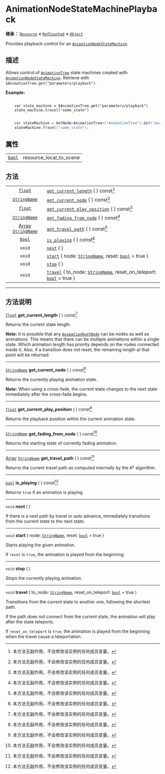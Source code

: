 <!-- ⚠ 请勿编辑本文件 ⚠ -->
<!-- 本文档使用脚本从 WeDot 引擎源码仓库生成。 -->
<!-- 生成脚本：https://github.com/WeDot-Engine/WeDot/tree/4.3/doc/tools/make_md.py； -->
<!-- 原文件：https://github.com/WeDot-Engine/WeDot/tree/4.3/doc/classes/AnimationNodeStateMachinePlayback.xml。 -->

<div id="_class_animationnodestatemachineplayback"></div>

# AnimationNodeStateMachinePlayback

**继承：** [`Resource`](class_resource.md) **<** [`RefCounted`](class_refcounted.md) **<** [`Object`](class_object.md)

Provides playback control for an [`AnimationNodeStateMachine`](class_animationnodestatemachine.md).

## 描述

Allows control of [`AnimationTree`](class_animationtree.md) state machines created with [`AnimationNodeStateMachine`](class_animationnodestatemachine.md). Retrieve with `$AnimationTree.get("parameters/playback")`.

 **Example:** 



```gdscript

    var state_machine = $AnimationTree.get("parameters/playback")
    state_machine.travel("some_state")
```

```csharp

    var stateMachine = GetNode<AnimationTree>("AnimationTree").Get("parameters/playback").As<AnimationNodeStateMachinePlayback>();
    stateMachine.Travel("some_state");
```







## 属性

|||
|:-:|:--|
| [`bool`](class_bool.md) | resource_local_to_scene | ``true`` (overrides [`Resource`](#class_resource_property_resource_local_to_scene)) |

## 方法

|||
|:-:|:--|
| [`float`](class_float.md)                                   | [`get_current_length`](#class_animationnodestatemachineplayback_method_get_current_length) ( ) const[^const]                                                           |
| [`StringName`](class_stringname.md)                         | [`get_current_node`](#class_animationnodestatemachineplayback_method_get_current_node) ( ) const[^const]                                                               |
| [`float`](class_float.md)                                   | [`get_current_play_position`](#class_animationnodestatemachineplayback_method_get_current_play_position) ( ) const[^const]                                             |
| [`StringName`](class_stringname.md)                         | [`get_fading_from_node`](#class_animationnodestatemachineplayback_method_get_fading_from_node) ( ) const[^const]                                                       |
| [Array](class_array.md) [`StringName`](class_stringname.md) | [`get_travel_path`](#class_animationnodestatemachineplayback_method_get_travel_path) ( ) const[^const]                                                                 |
| [`bool`](class_bool.md)                                     | [`is_playing`](#class_animationnodestatemachineplayback_method_is_playing) ( ) const[^const]                                                                           |
| `void`                                                      | [`next`](#class_animationnodestatemachineplayback_method_next) ( )                                                                                                     |
| `void`                                                      | [`start`](#class_animationnodestatemachineplayback_method_start) ( node: [`StringName`](class_stringname.md), reset: [`bool`](class_bool.md) = true )                  |
| `void`                                                      | [`stop`](#class_animationnodestatemachineplayback_method_stop) ( )                                                                                                     |
| `void`                                                      | [`travel`](#class_animationnodestatemachineplayback_method_travel) ( to_node: [`StringName`](class_stringname.md), reset_on_teleport: [`bool`](class_bool.md) = true ) |

<!-- rst-class:: classref-section-separator -->

---

## 方法说明

<div id="_class_animationnodestatemachineplayback_method_get_current_length"></div>

[`float`](class_float.md) **get_current_length** ( ) const[^const]<div id="class_animationnodestatemachineplayback_method_get_current_length"></div>

Returns the current state length.

 **Note:** It is possible that any [`AnimationRootNode`](class_animationrootnode.md) can be nodes as well as animations. This means that there can be multiple animations within a single state. Which animation length has priority depends on the nodes connected inside it. Also, if a transition does not reset, the remaining length at that point will be returned.

<!-- rst-class:: classref-item-separator -->

---

<div id="_class_animationnodestatemachineplayback_method_get_current_node"></div>

[`StringName`](class_stringname.md) **get_current_node** ( ) const[^const]<div id="class_animationnodestatemachineplayback_method_get_current_node"></div>

Returns the currently playing animation state.

 **Note:** When using a cross-fade, the current state changes to the next state immediately after the cross-fade begins.

<!-- rst-class:: classref-item-separator -->

---

<div id="_class_animationnodestatemachineplayback_method_get_current_play_position"></div>

[`float`](class_float.md) **get_current_play_position** ( ) const[^const]<div id="class_animationnodestatemachineplayback_method_get_current_play_position"></div>

Returns the playback position within the current animation state.

<!-- rst-class:: classref-item-separator -->

---

<div id="_class_animationnodestatemachineplayback_method_get_fading_from_node"></div>

[`StringName`](class_stringname.md) **get_fading_from_node** ( ) const[^const]<div id="class_animationnodestatemachineplayback_method_get_fading_from_node"></div>

Returns the starting state of currently fading animation.

<!-- rst-class:: classref-item-separator -->

---

<div id="_class_animationnodestatemachineplayback_method_get_travel_path"></div>

[Array](class_array.md) [`StringName`](class_stringname.md) **get_travel_path** ( ) const[^const]<div id="class_animationnodestatemachineplayback_method_get_travel_path"></div>

Returns the current travel path as computed internally by the A\* algorithm.

<!-- rst-class:: classref-item-separator -->

---

<div id="_class_animationnodestatemachineplayback_method_is_playing"></div>

[`bool`](class_bool.md) **is_playing** ( ) const[^const]<div id="class_animationnodestatemachineplayback_method_is_playing"></div>

Returns `true` if an animation is playing.

<!-- rst-class:: classref-item-separator -->

---

<div id="_class_animationnodestatemachineplayback_method_next"></div>

`void` **next** ( )<div id="class_animationnodestatemachineplayback_method_next"></div>

If there is a next path by travel or auto advance, immediately transitions from the current state to the next state.

<!-- rst-class:: classref-item-separator -->

---

<div id="_class_animationnodestatemachineplayback_method_start"></div>

`void` **start** ( node: [`StringName`](class_stringname.md), reset: [`bool`](class_bool.md) = true )<div id="class_animationnodestatemachineplayback_method_start"></div>

Starts playing the given animation.

If `reset` is `true`, the animation is played from the beginning.

<!-- rst-class:: classref-item-separator -->

---

<div id="_class_animationnodestatemachineplayback_method_stop"></div>

`void` **stop** ( )<div id="class_animationnodestatemachineplayback_method_stop"></div>

Stops the currently playing animation.

<!-- rst-class:: classref-item-separator -->

---

<div id="_class_animationnodestatemachineplayback_method_travel"></div>

`void` **travel** ( to_node: [`StringName`](class_stringname.md), reset_on_teleport: [`bool`](class_bool.md) = true )<div id="class_animationnodestatemachineplayback_method_travel"></div>

Transitions from the current state to another one, following the shortest path.

If the path does not connect from the current state, the animation will play after the state teleports.

If `reset_on_teleport` is `true`, the animation is played from the beginning when the travel cause a teleportation.

[^virtual]: 本方法通常需要用户覆盖才能生效。
[^const]: 本方法无副作用，不会修改该实例的任何成员变量。
[^vararg]: 本方法除了能接受在此处描述的参数外，还能够继续接受任意数量的参数。
[^constructor]: 本方法用于构造某个类型。
[^static]: 调用本方法无需实例，可直接使用类名进行调用。
[^operator]: 本方法描述的是使用本类型作为左操作数的有效运算符。
[^bitfield]: 这个值是由下列位标志构成位掩码的整数。
[^void]: 无返回值。
